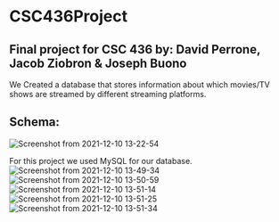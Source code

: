 # CSC436Project 
## Final project for CSC 436 by: David Perrone, Jacob Ziobron & Joseph Buono

We Created a database that stores information about which movies/TV shows are streamed by different streaming platforms.

## Schema:
![Screenshot from 2021-12-10 13-22-54](https://user-images.githubusercontent.com/79820503/145623058-326570fd-3a20-4fa7-b2ce-82e556df5f8a.png)


For this project we used MySQL for our database. 
![Screenshot from 2021-12-10 13-49-34](https://user-images.githubusercontent.com/79820503/145626219-d190f40c-8046-4286-b194-e0cb2e2c960f.png)
![Screenshot from 2021-12-10 13-50-59](https://user-images.githubusercontent.com/79820503/145626432-7afa9fc8-cb8c-452a-a5e6-38a8c2711de3.png)
![Screenshot from 2021-12-10 13-51-14](https://user-images.githubusercontent.com/79820503/145626433-ea6019f8-20d2-4b51-a2e2-86db153ffac6.png)
![Screenshot from 2021-12-10 13-51-25](https://user-images.githubusercontent.com/79820503/145626435-24dd4480-3790-4258-b1ec-325a761e69bd.png)
![Screenshot from 2021-12-10 13-51-34](https://user-images.githubusercontent.com/79820503/145626437-85bfb1b4-0165-4f29-a3cb-16336b5d2b81.png)
